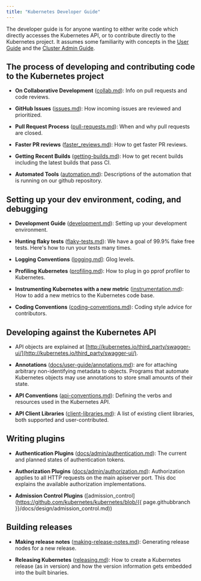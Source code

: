 ```yaml
---
title: "Kubernetes Developer Guide"
---
```

The developer guide is for anyone wanting to either write code which directly accesses the
Kubernetes API, or to contribute directly to the Kubernetes project.
It assumes some familiarity with concepts in the [User Guide](/{{page.version}}/docs/user-guide/) and the [Cluster Admin
Guide](/{{page.version}}/docs/admin/).


## The process of developing and contributing code to the Kubernetes project

* **On Collaborative Development** ([collab.md](/{{page.version}}/docs/devel/collab)): Info on pull requests and code reviews.

* **GitHub Issues** ([issues.md](/{{page.version}}/docs/devel/issues)): How incoming issues are reviewed and prioritized.

* **Pull Request Process** ([pull-requests.md](/{{page.version}}/docs/devel/pull-requests)): When and why pull requests are closed.

* **Faster PR reviews** ([faster_reviews.md](/{{page.version}}/docs/devel/faster_reviews)): How to get faster PR reviews.

* **Getting Recent Builds** ([getting-builds.md](/{{page.version}}/docs/devel/getting-builds)): How to get recent builds including the latest builds that pass CI.

* **Automated Tools** ([automation.md](/{{page.version}}/docs/devel/automation)): Descriptions of the automation that is running on our github repository.


## Setting up your dev environment, coding, and debugging

* **Development Guide** ([development.md](/{{page.version}}/docs/devel/development)): Setting up your development environment.

* **Hunting flaky tests** ([flaky-tests.md](/{{page.version}}/docs/devel/flaky-tests)): We have a goal of 99.9% flake free tests.
  Here's how to run your tests many times.

* **Logging Conventions** ([logging.md](/{{page.version}}/docs/devel/logging)]: Glog levels.

* **Profiling Kubernetes** ([profiling.md](/{{page.version}}/docs/devel/profiling)): How to plug in go pprof profiler to Kubernetes.

* **Instrumenting Kubernetes with a new metric**
  ([instrumentation.md](/{{page.version}}/docs/devel/instrumentation)): How to add a new metrics to the
  Kubernetes code base.

* **Coding Conventions** ([coding-conventions.md](/{{page.version}}/docs/devel/coding-conventions)):
  Coding style advice for contributors.


## Developing against the Kubernetes API

* API objects are explained at [http://kubernetes.io/third_party/swagger-ui/](http://kubernetes.io/third_party/swagger-ui/).

* **Annotations** ([docs/user-guide/annotations.md](/{{page.version}}/docs/user-guide/annotations)): are for attaching arbitrary non-identifying metadata to objects.
  Programs that automate Kubernetes objects may use annotations to store small amounts of their state.

* **API Conventions** ([api-conventions.md](/{{page.version}}/docs/devel/api-conventions)):
  Defining the verbs and resources used in the Kubernetes API.

* **API Client Libraries** ([client-libraries.md](/{{page.version}}/docs/devel/client-libraries)):
  A list of existing client libraries, both supported and user-contributed.


## Writing plugins

* **Authentication Plugins** ([docs/admin/authentication.md](/{{page.version}}/docs/admin/authentication)):
  The current and planned states of authentication tokens.

* **Authorization Plugins** ([docs/admin/authorization.md](/{{page.version}}/docs/admin/authorization)):
  Authorization applies to all HTTP requests on the main apiserver port.
  This doc explains the available authorization implementations.

* **Admission Control Plugins** ([admission_control](https://github.com/kubernetes/kubernetes/blob/{{ page.githubbranch }}/docs/design/admission_control.md))


## Building releases

* **Making release notes** ([making-release-notes.md](/{{page.version}}/docs/devel/making-release-notes)): Generating release nodes for a new release.

* **Releasing Kubernetes** ([releasing.md](/{{page.version}}/docs/devel/releasing)): How to create a Kubernetes release (as in version)
  and how the version information gets embedded into the built binaries.



